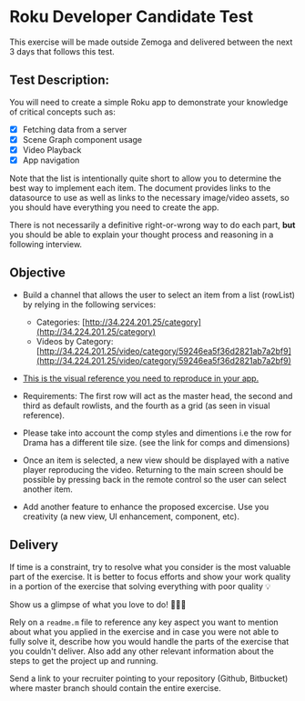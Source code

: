 # Roku Developer Candidate Test


This exercise will be made outside Zemoga and delivered between the next 3 days that follows this test.


## Test Description:

You will need to create a simple Roku app to demonstrate your knowledge of critical concepts such as:

- [x] Fetching data from a server
- [x] Scene Graph component usage
- [x] Video Playback
- [x] App navigation

Note that the list is intentionally quite short to allow you to determine the best way to implement each item. The document provides links to the datasource to use as well as links to the necessary image/video assets, so you should have everything you need to create the app.

There is not necessarily a definitive right-or-wrong way to do each part, **but** you should be able to explain your thought process and reasoning in a following interview.


## Objective

* Build a channel that allows the user to select an item from a list (rowList) by relying in the following services:

  * Categories: [http://34.224.201.25/category](http://34.224.201.25/category)
  * Videos by Category: [http://34.224.201.25/video/category/59246ea5f36d2821ab7a2bf9](http://34.224.201.25/video/category/59246ea5f36d2821ab7a2bf9)

* [This is the visual reference you need to reproduce in your app.](https://drive.google.com/file/d/0B7426APrkxrcM0tPQ2RWVmFrc2s/view?usp=sharing)

* Requirements: The first row will act as the master head, the second and third as default rowlists, and the fourth as a grid (as seen in visual reference).

* Please take into account the comp styles and dimentions i.e the row for Drama has a different tile size. (see the link for comps and dimensions)

* Once an item is selected, a new view should be displayed with a native player reproducing the video. Returning to the main screen should be possible by pressing back in the remote control so the user can select another item.

* Add another feature to enhance the proposed excercise. Use you creativity (a new view, UI enhancement, component, etc).

  


## Delivery

If time is a constraint, try to resolve what you consider is the most valuable part of the exercise. It is better to focus efforts and show your work quality in a portion of the exercise that solving everything with poor quality 💡

Show us a glimpse of what you love to do!  :facepunch::facepunch::facepunch:

Rely on a `readme.m` file to reference any key aspect you want to mention about what you applied in the exercise and in case you were not able to fully solve it, describe how you would handle the parts of the exercise that you couldn't deliver.  Also add any other relevant information about the steps to get the project up and running.

Send a link to your recruiter pointing to your repository (Github, Bitbucket) where  master branch should contain the entire exercise.
